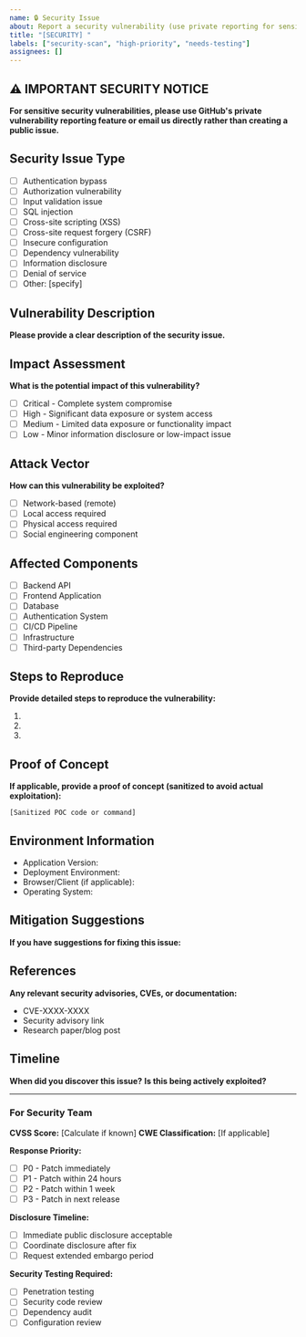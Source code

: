 ```yaml
---
name: 🔒 Security Issue
about: Report a security vulnerability (use private reporting for sensitive issues)
title: "[SECURITY] "
labels: ["security-scan", "high-priority", "needs-testing"]
assignees: []
---
```


## ⚠️ IMPORTANT SECURITY NOTICE

**For sensitive security vulnerabilities, please use GitHub's private vulnerability reporting feature or email us directly rather than creating a public issue.**

## Security Issue Type
- [ ] Authentication bypass
- [ ] Authorization vulnerability
- [ ] Input validation issue
- [ ] SQL injection
- [ ] Cross-site scripting (XSS)
- [ ] Cross-site request forgery (CSRF)
- [ ] Insecure configuration
- [ ] Dependency vulnerability
- [ ] Information disclosure
- [ ] Denial of service
- [ ] Other: [specify]

## Vulnerability Description
**Please provide a clear description of the security issue.**

## Impact Assessment
**What is the potential impact of this vulnerability?**
- [ ] Critical - Complete system compromise
- [ ] High - Significant data exposure or system access
- [ ] Medium - Limited data exposure or functionality impact
- [ ] Low - Minor information disclosure or low-impact issue

## Attack Vector
**How can this vulnerability be exploited?**
- [ ] Network-based (remote)
- [ ] Local access required
- [ ] Physical access required
- [ ] Social engineering component

## Affected Components
- [ ] Backend API
- [ ] Frontend Application
- [ ] Database
- [ ] Authentication System
- [ ] CI/CD Pipeline
- [ ] Infrastructure
- [ ] Third-party Dependencies

## Steps to Reproduce
**Provide detailed steps to reproduce the vulnerability:**

1.
2.
3.

## Proof of Concept
**If applicable, provide a proof of concept (sanitized to avoid actual exploitation):**

```
[Sanitized POC code or command]
```

## Environment Information
- Application Version:
- Deployment Environment:
- Browser/Client (if applicable):
- Operating System:

## Mitigation Suggestions
**If you have suggestions for fixing this issue:**

## References
**Any relevant security advisories, CVEs, or documentation:**
- CVE-XXXX-XXXX
- Security advisory link
- Research paper/blog post

## Timeline
**When did you discover this issue?**
**Is this being actively exploited?**

---

### For Security Team

**CVSS Score:** [Calculate if known]
**CWE Classification:** [If applicable]

**Response Priority:**
- [ ] P0 - Patch immediately
- [ ] P1 - Patch within 24 hours
- [ ] P2 - Patch within 1 week
- [ ] P3 - Patch in next release

**Disclosure Timeline:**
- [ ] Immediate public disclosure acceptable
- [ ] Coordinate disclosure after fix
- [ ] Request extended embargo period

**Security Testing Required:**
- [ ] Penetration testing
- [ ] Security code review
- [ ] Dependency audit
- [ ] Configuration review

